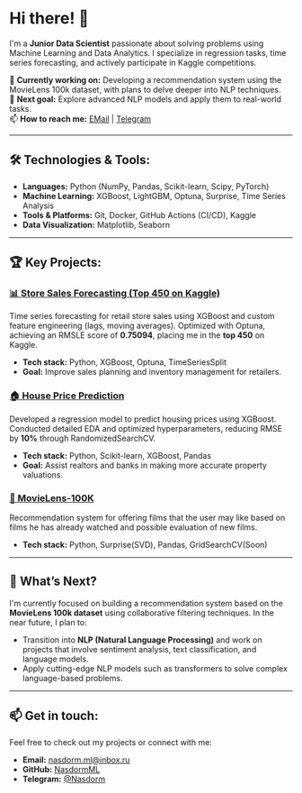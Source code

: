 # Hi there! 👋

I'm a **Junior Data Scientist** passionate about solving problems using Machine Learning and Data Analytics. I specialize in regression tasks, time series forecasting, and actively participate in Kaggle competitions.

🔭 **Currently working on:** Developing a recommendation system using the MovieLens 100k dataset, with plans to delve deeper into NLP techniques.  
🌱 **Next goal:** Explore advanced NLP models and apply them to real-world tasks.  
📫 **How to reach me:** [EMail](mailto:nasdorm.ml@inbox.ru) | [Telegram](https://t.me/Nasdorm)

---

## 🛠️ **Technologies & Tools:**

- **Languages:** Python (NumPy, Pandas, Scikit-learn, Scipy, PyTorch)
- **Machine Learning:** XGBoost, LightGBM, Optuna, Surprise, Time Series Analysis
- **Tools & Platforms:** Git, Docker, GitHub Actions (CI/CD), Kaggle
- **Data Visualization:** Matplotlib, Seaborn

---

## 🏆 **Key Projects:**

### [📊 Store Sales Forecasting (Top 450 on Kaggle)](https://github.com/NasdormML/Time_Series)
Time series forecasting for retail store sales using XGBoost and custom feature engineering (lags, moving averages). Optimized with Optuna, achieving an RMSLE score of **0.75094**, placing me in the **top 450** on Kaggle.

- **Tech stack:** Python, XGBoost, Optuna, TimeSeriesSplit
- **Goal:** Improve sales planning and inventory management for retailers.

### [🏠 House Price Prediction](https://github.com/NasdormML/House_price_try)
Developed a regression model to predict housing prices using XGBoost. Conducted detailed EDA and optimized hyperparameters, reducing RMSE by **10%** through RandomizedSearchCV.

- **Tech stack:** Python, Scikit-learn, XGBoost, Pandas
- **Goal:** Assist realtors and banks in making more accurate property valuations.

### [🎥 MovieLens-100K](https://github.com/NasdormML/MovieLens-100K)
 Recommendation system for offering films that the user may like based on films he has already watched and possible evaluation of new films.
- **Tech stack:** Python, Surprise(SVD), Pandas, GridSearchCV(Soon)

---

## 🤔 **What’s Next?**

I'm currently focused on building a recommendation system based on the **MovieLens 100k dataset** using collaborative filtering techniques. In the near future, I plan to:
- Transition into **NLP (Natural Language Processing)** and work on projects that involve sentiment analysis, text classification, and language models.
- Apply cutting-edge NLP models such as transformers to solve complex language-based problems.

---

## 📫 **Get in touch:**

Feel free to check out my projects or connect with me:

- **Email:** [nasdorm.ml@inbox.ru](mailto:nasdorm.ml@inbox.ru)
- **GitHub:** [NasdormML](https://github.com/NasdormML)
- **Telegram:** [@Nasdorm](https://t.me/Nasdorm)

